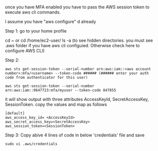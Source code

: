 once you have MFA enabled you have to pass the AWS session token to execute aws cli commands. 

I assume you have "aws configure" d already

Step 1: go to your home profile

cd ~ or cd /home/ec2-user/
ls -a  (to see hidden directories. you must see .aws folder if you have aws cli configuied. Otherwise check here to configure AWS CLI)

Step 2:
```
aws sts get-session-token --serial-number arn:aws:iam::<aws account number>:mfa/<username> --token-code ###### (###### enter your auth code from authenticator for this user)

aws sts get-session-token --serial-number arn:aws:iam::9647723:mfa/myuser --token-code 847855
```
it will show output with three attributes AccessKeyId, SecretAccessKey, SessionToken. copy the values and map as follows

```
[default]
aws_access_key_id= <AccessKeyId>
aws_secret_access_key=<SecretAccessKey>
aws_session_token=<SessionToken>

```
Step 3:
Copy abive 4 lines of code in below 'credentials' file and save
```
sudo vi .aws/credentials
```
